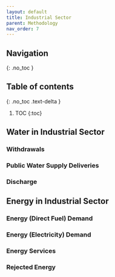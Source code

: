```yaml
---
layout: default
title: Industrial Sector
parent: Methodology
nav_order: 7
---
```


## Navigation
{: .no_toc }

## Table of contents
{: .no_toc .text-delta }

1. TOC
{:toc}

## Water in Industrial Sector

### Withdrawals

### Public Water Supply Deliveries

### Discharge


## Energy in Industrial Sector

### Energy (Direct Fuel) Demand


### Energy (Electricity) Demand

### Energy Services

### Rejected Energy
